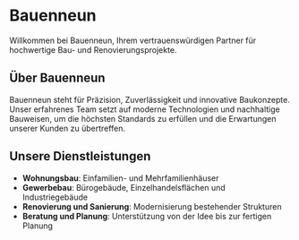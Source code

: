 # Bauenneun

Willkommen bei Bauenneun, Ihrem vertrauenswürdigen Partner für hochwertige Bau- und Renovierungsprojekte.

## Über Bauenneun

Bauenneun steht für Präzision, Zuverlässigkeit und innovative Baukonzepte. Unser erfahrenes Team setzt auf moderne Technologien und nachhaltige Bauweisen, um die höchsten Standards zu erfüllen und die Erwartungen unserer Kunden zu übertreffen.

## Unsere Dienstleistungen

- **Wohnungsbau**: Einfamilien- und Mehrfamilienhäuser
- **Gewerbebau**: Bürogebäude, Einzelhandelsflächen und Industriegebäude
- **Renovierung und Sanierung**: Modernisierung bestehender Strukturen
- **Beratung und Planung**: Unterstützung von der Idee bis zur fertigen Planung
